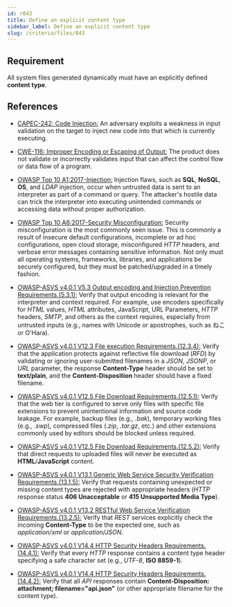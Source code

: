 ```yaml
---
id: r043
title: Define an explicit content type
sidebar_label: Define an explicit content type
slug: /criteria/files/043
---
```


## Requirement

All system files generated dynamically
must have an explicitly defined **content type**.

## References

- [CAPEC-242: Code Injection:](http://capec.mitre.org/data/definitions/242.html)
An adversary exploits a weakness in input validation on the target to inject
new code into that which is currently executing.

- [CWE-116: Improper Encoding or Escaping of Output:](https://cwe.mitre.org/data/definitions/116.html)
The product does not validate or incorrectly validates input that can affect
the control flow or data flow of a program.

- [OWASP Top 10 A1:2017-Injection:](https://owasp.org/www-project-top-ten/OWASP_Top_Ten_2017/Top_10-2017_A1-Injection)
Injection flaws, such as **SQL**, **NoSQL**, **OS**, and *LDAP* injection,
occur when untrusted data is sent to an interpreter as part of a command or
query.
The attacker's hostile data can trick the interpreter into executing unintended
commands or accessing data without proper authorization.

- [OWASP Top 10 A6:2017-Security Misconfiguration:](https://owasp.org/www-project-top-ten/OWASP_Top_Ten_2017/Top_10-2017_A6-Security_Misconfiguration)
Security misconfiguration is the most commonly seen issue.
This is commonly a result of insecure default configurations,
incomplete or ad hoc configurations, open cloud storage,
misconfigured *HTTP* headers,
and verbose error messages containing sensitive information.
Not only must all operating systems, frameworks, libraries, and applications be
securely configured, but they must be patched/upgraded in a timely fashion.

- [OWASP-ASVS v4.0.1 V5.3 Output encoding and Injection Prevention Requirements.(5.3.1):](https://owasp.org/www-project-application-security-verification-standard/)
Verify that output encoding is relevant for the interpreter and context
required.
For example, use encoders specifically for *HTML* values, *HTML* attributes,
JavaScript, URL Parameters, *HTTP* headers, *SMTP*, and others as the context
requires, especially from untrusted inputs
(e.g., names with Unicode or apostrophes, such as ねこ or O'Hara).

- [OWASP-ASVS v4.0.1 V12.3 File execution Requirements.(12.3.4):](https://owasp.org/www-project-application-security-verification-standard/)
Verify that the application protects against reflective file download (*RFD*)
by validating or ignoring user-submitted filenames in a *JSON*, *JSONP*,
or *URL* parameter,
the response **Content-Type** header should be set to **text/plain**,
and the **Content-Disposition** header should have a fixed filename.

- [OWASP-ASVS v4.0.1 V12.5 File Download Requirements.(12.5.1):](https://owasp.org/www-project-application-security-verification-standard/)
Verify that the web tier is configured to serve only files with specific file
extensions to prevent unintentional information and source code leakage.
For example, backup files (e.g., *.bak*), temporary working files (e.g., *.swp*),
compressed files (*.zip*, *.tar.gz*, etc.) and other extensions commonly used
by editors should be blocked unless required.

- [OWASP-ASVS v4.0.1 V12.5 File Download Requirements.(12.5.2):](https://owasp.org/www-project-application-security-verification-standard/)
Verify that direct requests to uploaded files will never be executed as
**HTML**/**JavaScript** content.

- [OWASP-ASVS v4.0.1 V13.1 Generic Web Service Security Verification Requirements.(13.1.5):](https://owasp.org/www-project-application-security-verification-standard/)
Verify that requests containing unexpected or missing content types are
rejected with appropriate headers
(*HTTP* response status **406 Unacceptable** or
**415 Unsupported Media Type**).

- [OWASP-ASVS v4.0.1 V13.2 RESTful Web Service Verification Requirements.(13.2.5):](https://owasp.org/www-project-application-security-verification-standard/)
Verify that *REST* services explicitly check the incoming **Content-Type** to
be the expected one, such as *application/xml* or *application/JSON*.

- [OWASP-ASVS v4.0.1 V14.4 HTTP Security Headers Requirements.(14.4.1):](https://owasp.org/www-project-application-security-verification-standard/)
Verify that every *HTTP* response contains a content type header specifying a
safe character set (e.g., *UTF-8*, **ISO 8859-1**).

- [OWASP-ASVS v4.0.1 V14.4 HTTP Security Headers Requirements.(14.4.2):](https://owasp.org/www-project-application-security-verification-standard/)
Verify that all *API* responses contain
**Content-Disposition: attachment; filename="api.json"**
(or other appropriate filename for the content type).
